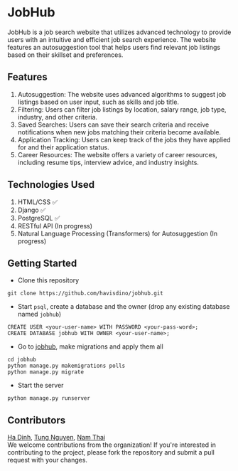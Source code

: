 # JobHub

JobHub is a job search website that utilizes advanced technology to provide users with an intuitive and efficient job search experience. The website features an autosuggestion tool that helps users find relevant job listings based on their skillset and preferences.

## Features

1. Autosuggestion: The website uses advanced algorithms to suggest job listings based on user input, such as skills and job title.
2. Filtering: Users can filter job listings by location, salary range, job type, industry, and other criteria.
3. Saved Searches: Users can save their search criteria and receive notifications when new jobs matching their criteria become available.
4. Application Tracking: Users can keep track of the jobs they have applied for and their application status.
5. Career Resources: The website offers a variety of career resources, including resume tips, interview advice, and industry insights.

## Technologies Used

1. HTML/CSS ✅
2. Django ✅
3. PostgreSQL ✅
3. RESTful API (In progress)
4. Natural Language Processing (Transformers) for Autosuggestion (In progress)

## Getting Started

* Clone this repository
```
git clone https://github.com/havisdino/jobhub.git
```
* Start ```psql```, create a database and the owner (drop any existing database named ```jobhub```)
```
CREATE USER <your-user-name> WITH PASSWORD <your-pass-word>;
CREATE DATABASE jobhub WITH OWNER <your-user-name>;
```
* Go to [jobhub](jobhub/), make migrations and apply them all
```
cd jobhub
python manage.py makemigrations polls
python manage.py migrate
```
* Start the server
```
python manage.py runserver
```

## Contributors

[Ha Dinh](https://github.com/havisdino), [Tung Nguyen](https://github.com/tunglm271), [Nam Thai](https://github.com/littlegiant56)  
We welcome contributions from the organization! If you're interested in contributing to the project, please fork the repository and submit a pull request with your changes.

